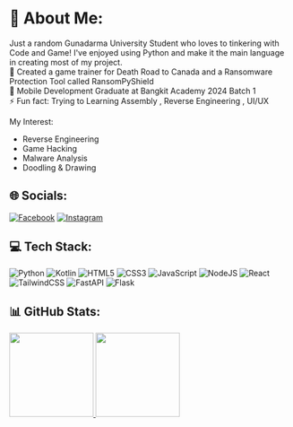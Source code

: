 # 💫 About Me:
Just a random Gunadarma University Student who loves to tinkering with Code and Game! I've enjoyed using Python and make it the main language in creating most of my project.
<br>🔭 Created a game trainer for Death Road to Canada and a Ransomware Protection Tool called RansomPyShield
<br>🌱 Mobile Development Graduate at Bangkit Academy 2024 Batch 1
<br>⚡ Fun fact: Trying to Learning Assembly , Reverse Engineering , UI/UX

My Interest:
* Reverse Engineering
* Game Hacking
* Malware Analysis
* Doodling & Drawing

## 🌐 Socials:
[![Facebook](https://img.shields.io/badge/Facebook-%231877F2.svg?logo=Facebook&logoColor=white)](https://www.facebook.com/profile.php?id=100004546604176) [![Instagram](https://img.shields.io/badge/Instagram-%23E4405F.svg?logo=Instagram&logoColor=white)](https://instagram.com/dev.nthnl) 

## 💻 Tech Stack:
![Python](https://img.shields.io/badge/python-3670A0?style=flat-square&logo=python&logoColor=ffdd54) ![Kotlin](https://img.shields.io/badge/kotlin-%237F52FF.svg?style=flat-square&logo=kotlin&logoColor=white) ![HTML5](https://img.shields.io/badge/html5-%23E34F26.svg?style=flat-square&logo=html5&logoColor=white) ![CSS3](https://img.shields.io/badge/css3-%231572B6.svg?style=flat-square&logo=css3&logoColor=white) ![JavaScript](https://img.shields.io/badge/javascript-%23323330.svg?style=flat-square&logo=javascript&logoColor=%23F7DF1E) ![NodeJS](https://img.shields.io/badge/node.js-6DA55F?style=flat-square&logo=node.js&logoColor=white) ![React](https://img.shields.io/badge/react-%2320232a.svg?style=flat-square&logo=react&logoColor=%2361DAFB) ![TailwindCSS](https://img.shields.io/badge/tailwindcss-%2338B2AC.svg?style=flat-square&logo=tailwind-css&logoColor=white) ![FastAPI](https://img.shields.io/badge/FastAPI-005571?style=flat-square&logo=fastapi) ![Flask](https://img.shields.io/badge/flask-%23000.svg?style=flat-square&logo=flask&logoColor=white)

## 📊 GitHub Stats:
<p align="left">
<a href="https://github.com/XiAnzheng-ID">
  <img height="150em" src="https://github-readme-stats-eight-theta.vercel.app/api?username=XiAnzheng-ID&show_icons=true&theme=radical&include_all_commits=true&count_private=true"/>
  <img height="150em" src="https://github-readme-stats-eight-theta.vercel.app/api/top-langs/?username=XiAnzheng-ID&layout=compact&langs_count=8&theme=radical"/>
</a>
</p>
